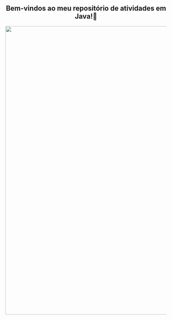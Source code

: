 <span align="center">

##  Bem-vindos ao meu repositório de atividades em Java!👋 

</span>


<div align="center">
<img src="https://user-images.githubusercontent.com/111321791/208165902-3dda3b64-7e12-4b50-b14f-842613073806.png" width="900px" />
</div>


